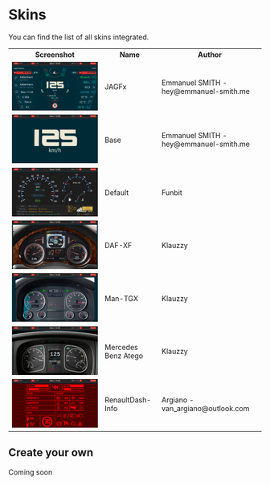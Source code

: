 # Skins

You can find the list of all skins integrated.

<table>
    <tr>
        <th>Screenshot</th>
        <th>Name</th>
        <th>Author</th>
    </tr>
    <tr>
        <td><img src="../screenshot.png" alt="JAGFX"></td>
        <td>JAGFx</td>
        <td>Emmanuel SMITH - hey@emmanuel-smith.me</td>
    </tr>
    <tr>
        <td><img src="../public/img/screenshots/test.png" alt="JAGFX"></td>
        <td>Base</td>
        <td>Emmanuel SMITH - hey@emmanuel-smith.me</td>
    </tr>
    <tr>
        <td><img src="../public/img/screenshots/default.png" alt="JAGFX"></td>
        <td>Default</td>
        <td>Funbit</td>
    </tr>
    <tr>
        <td><img src="../public/img/screenshots/daf-xf.png" alt="JAGFX"></td>
        <td>DAF-XF</td>
        <td>Klauzzy</td>
    </tr>
    <tr>
        <td><img src="../public/img/screenshots/man-tgx.png" alt="JAGFX"></td>
        <td>Man-TGX</td>
        <td>Klauzzy</td>
    </tr>
    <tr>
        <td><img src="../public/img/screenshots/mercedes-atego.png" alt="JAGFX"></td>
        <td>Mercedes Benz Atego</td>
        <td>Klauzzy</td>
    </tr>
    <tr>
        <td><img src="../public/img/screenshots/rd-info.png" alt="JAGFX"></td>
        <td>RenaultDash-Info</td>
        <td>Argiano - van_argiano@outlook.com</td>
    </tr>
</table>

## Create your own

Coming soon
